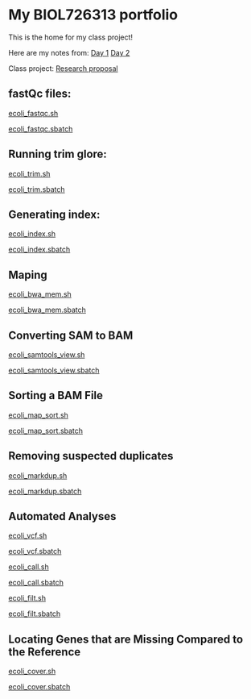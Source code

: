 # My BIOL726313 portfolio

This is the home for my class project!

Here are my notes from:
[Day 1](https://github.com/biol726313/mku8778/edit/main/day1.md)
[Day 2](https://github.com/biol726313/mku8778/edit/main/day2.md)

Class project: 
[Research proposal](https://github.com/biol726313/mku8778/blob/main/class%20project.pdf)

## fastQc files:

[ecoli_fastqc.sh](https://github.com/biol726313/mku8778/blob/main/ecoli_fastqc.sh)

[ecoli_fastqc.sbatch](https://github.com/biol726313/mku8778/blob/main/ecoli_fastqc.sbatch)

## Running trim glore:

[ecoli_trim.sh](https://github.com/biol726313/mku8778/blob/main/ecoli_trim.sh)

[ecoli_trim.sbatch](https://github.com/biol726313/mku8778/blob/main/ecoli_fastqc.sbatch)

## Generating index:

[ecoli_index.sh](https://github.com/biol726313/mku8778/blob/main/ecoli_index.sh)

[ecoli_index.sbatch](https://github.com/biol726313/mku8778/blob/main/ecoli_index.sbatch)


## Maping
[ecoli_bwa_mem.sh](https://github.com/biol726313/mku8778/blob/main/ecoli_bwa_mem.sh)

[ecoli_bwa_mem.sbatch](https://github.com/biol726313/mku8778/blob/main/ecoli_bwa_mem.sbatch)

## Converting SAM to BAM

[ecoli_samtools_view.sh](https://github.com/biol726313/mku8778/blob/main/ecoli_samtools_view.sh)

[ecoli_samtools_view.sbatch](https://github.com/biol726313/mku8778/blob/main/ecoli_samtools_view.sbatch)

## Sorting a BAM File
[ecoli_map_sort.sh](https://github.com/biol726313/mku8778/blob/main/ecoli_map_sort.sh)

[ecoli_map_sort.sbatch](https://github.com/biol726313/mku8778/blob/main/ecoli_map_sort.sbatch)

## Removing suspected duplicates

[ecoli_markdup.sh](https://github.com/biol726313/mku8778/blob/main/ecoli_markdup.sh)

[ecoli_markdup.sbatch](https://github.com/biol726313/mku8778/blob/main/ecoli_markdup.sbatch)

## Automated Analyses

[ecoli_vcf.sh](https://github.com/biol726313/mku8778/blob/main/ecoli_vcf.sh)

[ecoli_vcf.sbatch](https://github.com/biol726313/mku8778/blob/main/ecoli_vcf.sbatch)


[ecoli_call.sh](https://github.com/biol726313/mku8778/blob/main/ecoli_call.sh)

[ecoli_call.sbatch](https://github.com/biol726313/mku8778/blob/main/ecoli_call.sbatch)

[ecoli_filt.sh](https://github.com/biol726313/mku8778/blob/main/ecoli_filt.sh)

[ecoli_filt.sbatch](https://github.com/biol726313/mku8778/blob/main/ecoli_filt.sbatch)

## Locating Genes that are Missing Compared to the Reference

[ecoli_cover.sh](https://github.com/biol726313/mku8778/blob/main/ecoli_cover.sh)

[ecoli_cover.sbatch](https://github.com/biol726313/mku8778/blob/main/ecoli_cover.sbatch)




